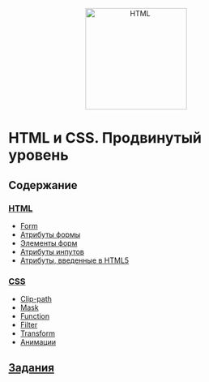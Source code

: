 <p align="center">
    <img
        width='200'
        title='HTML'
        src="https://upload.wikimedia.org/wikipedia/commons/thumb/1/10/CSS3_and_HTML5_logos_and_wordmarks.svg/2000px-CSS3_and_HTML5_logos_and_wordmarks.svg.png"
    />
</p>

# HTML и CSS. Продвинутый уровень

## Содержание

### [HTML](html-advanced.md)

-   [Form](html-advanced.md#form)
-   [Атрибуты формы](html-advanced.md#атрибуты-формы)
-   [Элементы форм](html-advanced.md#элементы-форм)
-   [Атрибуты инпутов](html-advanced.md#атрибуты-инпутов)
-   [Атрибуты, введенные в HTML5](html-advanced.md#атрибуты-введенные-в-html5)

### [CSS](css-advanced.md)

-   [Clip-path](css-advanced.md#сlip-path)
-   [Mask](css-advanced.md#mask)
-   [Function](css-advanced.md#function)
-   [Filter](css-advanced.md#filter)
-   [Transform](css-advanced.md#transform)
-   [Анимации](css-advanced.md#анимации)

## [Задания](https://github.com/WebPurple/external-courses/tree/master/src/ex11_html-css-advanced/README.md)
